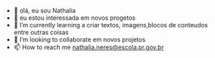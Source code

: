 - 👋 olá, eu sou Nathalia
- 👀 eu estou interessada em novos  progetos
- 🌱 I’m currently learning a  criar  textos, imagens,blocos de conteudos entre outras coisas
- 💞️ I’m looking to collaborate em novos projetos 
- 📫 How to reach me  nathalia.neres@escola.pr.gov.br

<!---
rafaelarthurgnomo/rafaelarthurgnomo is a ✨ special ✨ repository because its `README.md` (this file) appears on your GitHub profile.
You can click the Preview link to take a look at your changes.
--->
